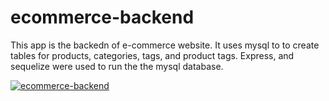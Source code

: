 # ecommerce-backend

This app is the backedn of e-commerce website. It uses mysql to to create tables for products, categories, tags, and product tags. Express, and sequelize were used to run the the mysql database.

[![ecommerce-backend](https://img.youtube.com/vi/1GAy7awMOIo)](https://https://youtu.be/1GAy7awMOIo)





